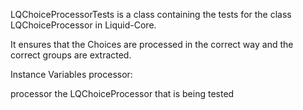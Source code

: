 LQChoiceProcessorTests is a class containing the tests for the class LQChoiceProcessor in Liquid-Core.

It ensures that the Choices are processed in the correct way and the correct groups are extracted.

Instance Variables
	processor: 		<LQChoiceProcessor>

processor
	the LQChoiceProcessor that is being tested
